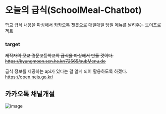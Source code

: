 # 오늘의 급식(SchoolMeal-Chatbot)
학교 급식 내용을 파싱해서 카카오톡 챗봇으로 매일매일 당일 메뉴를 날려주는 토이프로젝트

### target
~~제작자의 모교 경문고등학교의 급식을 파싱해서 만들 것이다.
https://kyungmoon.sen.hs.kr/72565/subMenu.do~~

급식 정보를 제공하는 api가 있다는 걸 알게 되어 활용하도록 하겠다.
https://open.neis.go.kr/

## 카카오톡 채널개설
![image](https://user-images.githubusercontent.com/69233747/213875833-9dc415e3-ec44-4dbd-8468-c96158b53aa5.png)
